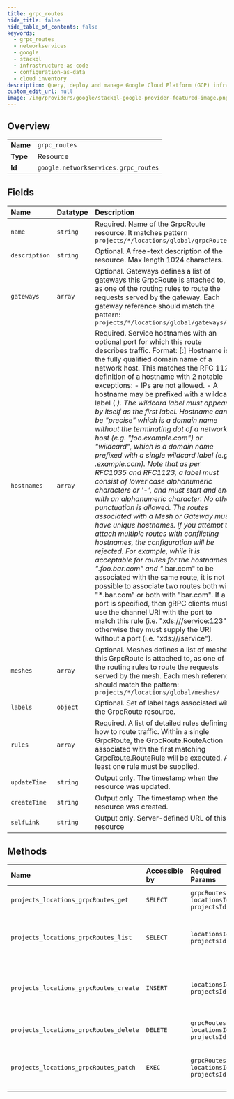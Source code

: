 ```yaml
---
title: grpc_routes
hide_title: false
hide_table_of_contents: false
keywords:
  - grpc_routes
  - networkservices
  - google    
  - stackql
  - infrastructure-as-code
  - configuration-as-data
  - cloud inventory
description: Query, deploy and manage Google Cloud Platform (GCP) infrastructure and resources using SQL
custom_edit_url: null
image: /img/providers/google/stackql-google-provider-featured-image.png
---
```

  
    

## Overview
<table><tbody>
<tr><td><b>Name</b></td><td><code>grpc_routes</code></td></tr>
<tr><td><b>Type</b></td><td>Resource</td></tr>
<tr><td><b>Id</b></td><td><code>google.networkservices.grpc_routes</code></td></tr>
</tbody></table>

## Fields
| Name | Datatype | Description |
|:-----|:---------|:------------|
| `name` | `string` | Required. Name of the GrpcRoute resource. It matches pattern `projects/*/locations/global/grpcRoutes/` |
| `description` | `string` | Optional. A free-text description of the resource. Max length 1024 characters. |
| `gateways` | `array` | Optional. Gateways defines a list of gateways this GrpcRoute is attached to, as one of the routing rules to route the requests served by the gateway. Each gateway reference should match the pattern: `projects/*/locations/global/gateways/` |
| `hostnames` | `array` | Required. Service hostnames with an optional port for which this route describes traffic. Format: [:] Hostname is the fully qualified domain name of a network host. This matches the RFC 1123 definition of a hostname with 2 notable exceptions: - IPs are not allowed. - A hostname may be prefixed with a wildcard label (*.). The wildcard label must appear by itself as the first label. Hostname can be "precise" which is a domain name without the terminating dot of a network host (e.g. "foo.example.com") or "wildcard", which is a domain name prefixed with a single wildcard label (e.g. *.example.com). Note that as per RFC1035 and RFC1123, a label must consist of lower case alphanumeric characters or '-', and must start and end with an alphanumeric character. No other punctuation is allowed. The routes associated with a Mesh or Gateway must have unique hostnames. If you attempt to attach multiple routes with conflicting hostnames, the configuration will be rejected. For example, while it is acceptable for routes for the hostnames "*.foo.bar.com" and "*.bar.com" to be associated with the same route, it is not possible to associate two routes both with "*.bar.com" or both with "bar.com". If a port is specified, then gRPC clients must use the channel URI with the port to match this rule (i.e. "xds:///service:123"), otherwise they must supply the URI without a port (i.e. "xds:///service"). |
| `meshes` | `array` | Optional. Meshes defines a list of meshes this GrpcRoute is attached to, as one of the routing rules to route the requests served by the mesh. Each mesh reference should match the pattern: `projects/*/locations/global/meshes/` |
| `labels` | `object` | Optional. Set of label tags associated with the GrpcRoute resource. |
| `rules` | `array` | Required. A list of detailed rules defining how to route traffic. Within a single GrpcRoute, the GrpcRoute.RouteAction associated with the first matching GrpcRoute.RouteRule will be executed. At least one rule must be supplied. |
| `updateTime` | `string` | Output only. The timestamp when the resource was updated. |
| `createTime` | `string` | Output only. The timestamp when the resource was created. |
| `selfLink` | `string` | Output only. Server-defined URL of this resource |
## Methods
| Name | Accessible by | Required Params | Description |
|:-----|:--------------|:----------------|:------------|
| `projects_locations_grpcRoutes_get` | `SELECT` | `grpcRoutesId, locationsId, projectsId` | Gets details of a single GrpcRoute. |
| `projects_locations_grpcRoutes_list` | `SELECT` | `locationsId, projectsId` | Lists GrpcRoutes in a given project and location. |
| `projects_locations_grpcRoutes_create` | `INSERT` | `locationsId, projectsId` | Creates a new GrpcRoute in a given project and location. |
| `projects_locations_grpcRoutes_delete` | `DELETE` | `grpcRoutesId, locationsId, projectsId` | Deletes a single GrpcRoute. |
| `projects_locations_grpcRoutes_patch` | `EXEC` | `grpcRoutesId, locationsId, projectsId` | Updates the parameters of a single GrpcRoute. |
